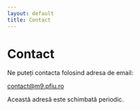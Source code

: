 ```yaml
---
layout: default
title: Contact
---
```


<div class="post contact">
  <h1 class="pageTitle">Contact</h1>
  <!--sse-->
  <p class="intro">Ne puteți contacta folosind adresa de email:</p>
  <p>
    <a href="javascript:window.location.href = 'mailto:' + ['contact', 'm9.pfiu.ro'].join('@')">
      contact<!---@--->@<!----@-@---->m9.pfiu.ro
    </a>
    <p class="small-note">
      Această adresă este schimbată periodic.
    </p>
  </p>
  <!--/sse-->
</div>
